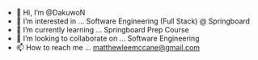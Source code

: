 - 👋 Hi, I’m @DakuwoN
- 👀 I’m interested in ... Software Engineering (Full Stack) @ Springboard
- 🌱 I’m currently learning ... Springboard Prep Course
- 💞️ I’m looking to collaborate on ... Software Engineering
- 📫 How to reach me ... matthewleemccane@gmail.com

<!---
DakuwoN/DakuwoN is a ✨ special ✨ repository because its `README.md` (this file) appears on your GitHub profile.
You can click the Preview link to take a look at your changes.
--->

